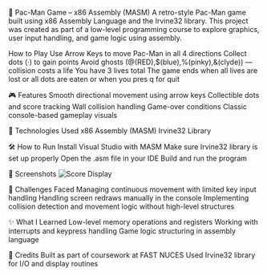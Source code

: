 👾 Pac-Man Game – x86 Assembly (MASM)
A retro-style Pac-Man game built using x86 Assembly Language and the Irvine32 library. This project was created as part of a low-level programming course to explore graphics, user input handling, and game logic using assembly.

How to Play
Use Arrow Keys to move Pac-Man in all 4 directions
Collect dots (·) to gain points
Avoid ghosts (@(RED),$(blue),%(pinky),&(clyde)) — collision costs a life
You have 3 lives total
The game ends when all lives are lost or all dots are eaten
or when you pres q for quit

🎮 Features
Smooth directional movement using arrow keys
Collectible dots and score tracking
Wall collision handling
Game-over conditions
Classic console-based gameplay visuals

🧠 Technologies Used
x86 Assembly (MASM)
Irvine32 Library

🛠️ How to Run
Install Visual Studio with MASM
Make sure Irvine32 library is set up properly
Open the .asm file in your IDE
Build and run the program

📸 Screenshots
![Score Display](images/score_display.png)


🧩 Challenges Faced
Managing continuous movement with limited key input handling
Handling screen redraws manually in the console
Implementing collision detection and movement logic without high-level structures

✨ What I Learned
Low-level memory operations and registers
Working with interrupts and keypress handling
Game logic structuring in assembly language

🙌 Credits
Built as part of coursework at FAST NUCES
Used Irvine32 library for I/O and display routines

